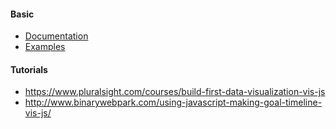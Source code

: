 #### Basic
* [Documentation](https://visjs.github.io/vis-timeline/docs/timeline/)
* [Examples](https://visjs.github.io/vis-timeline/examples/timeline/)

#### Tutorials
* https://www.pluralsight.com/courses/build-first-data-visualization-vis-js
* http://www.binarywebpark.com/using-javascript-making-goal-timeline-vis-js/
